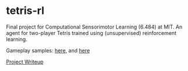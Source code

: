 # tetris-rl

Final project for Computational Sensorimotor Learning (6.484) at MIT. An agent for two-player Tetris trained using (unsupervised) reinforcement learning.

Gameplay samples: [here](https://drive.google.com/file/d/1Csu52wMfntEipHEpNjvL-aUGhBiGDNsC/view?usp=sharing), and [here](https://drive.google.com/file/d/1QH5nJuBHu8vvNkoYBHNjiU0OB8Idn5v2/view?usp=sharing)

[Project Writeup](writeup.pdf)
